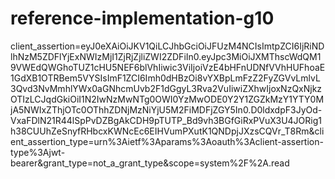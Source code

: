 # reference-implementation-g10

client_assertion=eyJ0eXAiOiJKV1QiLCJhbGciOiJFUzM4NCIsImtpZCI6IjRiNDlhNzM5ZDFlYjExNWIzMjI1ZjRjZjliZWI2ZDFiIn0.eyJpc3MiOiJXMThscWdQM19VWEdQWGhoTUZ1cHU5NEF6blVhIiwic3ViIjoiVzE4bHFnUDNfVVhHUFhoaE1GdXB1OTRBem5VYSIsImF1ZCI6Imh0dHBzOi8vYXBpLmFzZ2FyZGVvLmlvL3Qvd3NvMmhlYWx0aGNhcmUvb2F1dGgyL3Rva2VuIiwiZXhwIjoxNzQxNjkzOTIzLCJqdGkiOiI1N2IwNzMwNTg0OWI0YzMwODE0Y2Y1ZGZkMzY1YTY0MjA5NWIxZThjOTc0OThhZDNjMzNiYjU5M2FiMDFjZGY5In0.D0ldxdpF3JyOd-VxaFDlN21R44lSpPvDZBgAkCDH9pTUTP_Bd9vh3BGfGiRxPVuX3U4JORig1h38CUUhZeSnyfRHbcxKWNcEc6EIHVumPXutK1QNDpjJXzsCQVr_T8Rm&client_assertion_type=urn%3Aietf%3Aparams%3Aoauth%3Aclient-assertion-type%3Ajwt-bearer&grant_type=not_a_grant_type&scope=system%2F%2A.read